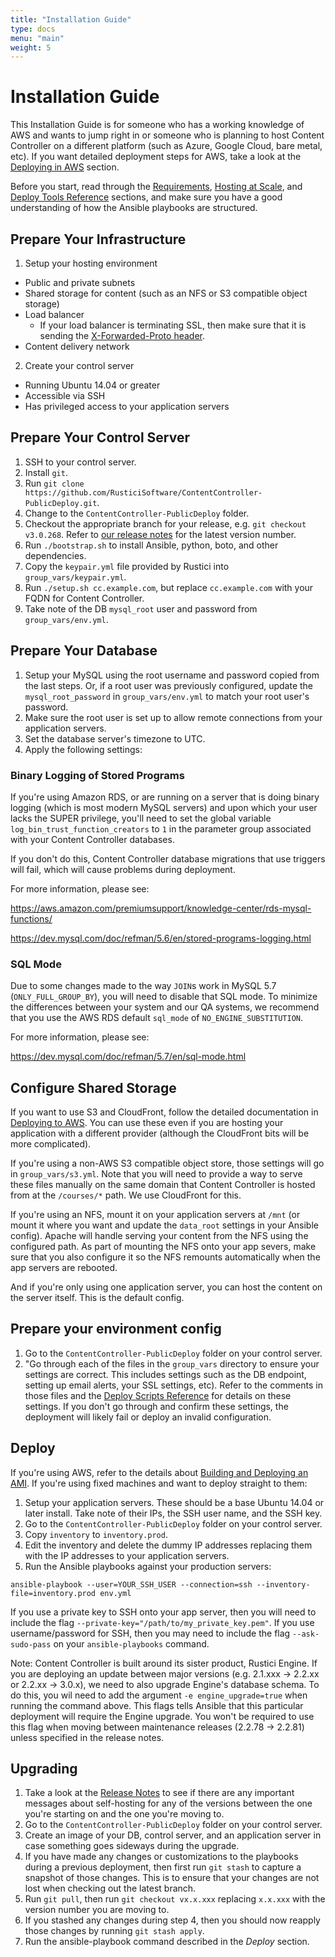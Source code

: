 ```yaml
---
title: "Installation Guide"
type: docs
menu: "main"
weight: 5
---
```


# Installation Guide

This Installation Guide is for someone who has a working knowledge of AWS and wants to jump right in or someone who is planning to host Content Controller on a different platform (such as Azure, Google Cloud, bare metal, etc). If you want detailed deployment steps for AWS, take a look at the [Deploying in AWS](/self-hosting/aws/aws) section.

Before you start, read through the [Requirements](/self-hosting/requirements), [Hosting at Scale](/self-hosting/infrastructure), and [Deploy Tools Reference](/self-hosting/deploy-tools) sections, and make sure you have a good understanding of how the Ansible playbooks are structured.

## Prepare Your Infrastructure

1. Setup your hosting environment
  * Public and private subnets
  * Shared storage for content (such as an NFS or S3 compatible object storage)
  * Load balancer
      * If your load balancer is terminating SSL, then make sure that it is sending the [X-Forwarded-Proto header](https://developer.mozilla.org/en-US/docs/Web/HTTP/Headers/X-Forwarded-Proto).
  * Content delivery network
2. Create your control server
  * Running Ubuntu 14.04 or greater
  * Accessible via SSH
  * Has privileged access to your application servers

## Prepare Your Control Server

1. SSH to your control server.
2. Install `git`.
3. Run `git clone https://github.com/RusticiSoftware/ContentController-PublicDeploy.git`.
4. Change to the `ContentController-PublicDeploy` folder.
5. Checkout the appropriate branch for your release, e.g. `git checkout v3.0.268`. Refer to [our release notes](https://support.scorm.com/hc/en-us/sections/115000419513-Release-Notes) for the latest version number.
6. Run `./bootstrap.sh` to install Ansible, python, boto, and other dependencies.
7. Copy the `keypair.yml` file provided by Rustici into `group_vars/keypair.yml`.
8. Run `./setup.sh cc.example.com`, but replace `cc.example.com` with your FQDN for Content Controller.
9. Take note of the DB `mysql_root` user and password from `group_vars/env.yml`.

## Prepare Your Database

1. Setup your MySQL using the root username and password copied from the last steps. Or, if a root user was previously configured, update the `mysql_root_password` in  `group_vars/env.yml` to match your root user's password.
2. Make sure the root user is set up to allow remote connections from your application servers.
3. Set the database server's timezone to UTC.
4. Apply the following settings:

### Binary Logging of Stored Programs

If you're using Amazon RDS, or are running on a server that is doing binary logging (which is most modern MySQL servers) and upon which your user lacks the SUPER privilege, you'll need to set the global variable `log_bin_trust_function_creators` to `1` in the parameter group associated with your Content Controller databases.

If you don't do this, Content Controller database migrations that use triggers will fail, which will cause problems during deployment.

For more information, please see:

https://aws.amazon.com/premiumsupport/knowledge-center/rds-mysql-functions/

https://dev.mysql.com/doc/refman/5.6/en/stored-programs-logging.html

### SQL Mode

Due to some changes made to the way `JOIN`s work in MySQL 5.7 (`ONLY_FULL_GROUP_BY`), you will need to disable that SQL mode.  To minimize the differences between your system and our QA systems, we recommend that you use the AWS RDS default `sql_mode` of `NO_ENGINE_SUBSTITUTION`.

For more information, please see:

https://dev.mysql.com/doc/refman/5.7/en/sql-mode.html

## Configure Shared Storage

If you want to use S3 and CloudFront, follow the detailed documentation in [Deploying to AWS](/self-hosting/aws/aws).  You can use these even if you are hosting your application with a different provider (although the CloudFront bits will be more complicated).

If you're using a non-AWS S3 compatible object store, those settings will go in `group_vars/s3.yml`.  Note that you will need to provide a way to serve these files manually on the same domain that Content Controller is hosted from at the `/courses/*` path.  We use CloudFront for this.

If you're using an NFS, mount it on your application servers at `/mnt` (or mount it where you want and update the `data_root` settings in your Ansible config).  Apache will handle serving your content from the NFS using the configured path. As part of mounting the NFS onto your app severs, make sure that you also configure it so the NFS remounts automatically when the app servers are rebooted.

And if you're only using one application server, you can host the content on the server itself.  This is the default config.

## Prepare your environment config

1. Go to the `ContentController-PublicDeploy` folder on your control server.
2. "Go through each of the files in the `group_vars` directory to ensure your settings are correct. This includes settings such as the DB endpoint, setting up email alerts, your SSL settings, etc). Refer to the comments in those files and the [Deploy Scripts Reference](/self-hosting/deploy-tools) for details on these settings. If you don't go through and confirm these settings, the deployment will likely fail or deploy an invalid configuration.

## Deploy

If you're using AWS, refer to the details about [Building and Deploying an AMI](/self-hosting/aws/aws).  If you're using fixed machines and want to deploy straight to them:

1. Setup your application servers.  These should be a base Ubuntu 14.04 or later install.  Take note of their IPs, the SSH user name, and the SSH key.
2. Go to the `ContentController-PublicDeploy` folder on your control server.
3. Copy `inventory` to `inventory.prod`.
4. Edit the inventory and delete the dummy IP addresses replacing them with the IP addresses to your application servers.
5. Run the Ansible playbooks against your production servers:
```
ansible-playbook --user=YOUR_SSH_USER --connection=ssh --inventory-file=inventory.prod env.yml
```
If you use a private key to SSH onto your app server, then you will need to include the flag `--private-key="/path/to/my_private_key.pem"`. If you use username/password for SSH, then you may need to include the flag `--ask-sudo-pass` on your `ansible-playbooks` command.

Note: Content Controller is built around its sister product, Rustici Engine. If you are deploying an update between major versions (e.g. 2.1.xxx -> 2.2.xx or 2.2.xx -> 3.0.x), we need to also upgrade Engine's database schema. To do this, you wil need to add the argument `-e engine_upgrade=true` when running the command above. This flags tells Ansible that this particular deployment will require the Engine upgrade. You won't be required to use this flag when moving between maintenance releases (2.2.78 -> 2.2.81) unless specified in the release notes.

## Upgrading

1. Take a look at the [Release Notes](https://support.scorm.com/hc/en-us/sections/115000419513-Release-Notes) to see if there are any important messages about self-hosting for any of the versions between the one you're starting on and the one you're moving to.
2. Go to the `ContentController-PublicDeploy` folder on your control server.
3. Create an image of your DB, control server, and an application server in case something goes sideways during the upgrade.
4. If you have made any changes or customizations to the playbooks during a previous deployment, then first run `git stash` to capture a snapshot of those changes. This is to ensure that your changes are not lost when checking out the latest branch.
5. Run `git pull`, then run `git checkout vx.x.xxx` replacing `x.x.xxx` with the version number you are moving to.
6. If you stashed any changes during step 4, then you should now reapply those changes by running `git stash apply`.
7. Run the ansible-playbook command described in the *Deploy* section.
